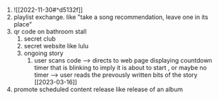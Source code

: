 1. ![[2022-11-30#^d5132f]]
2.  playlist exchange. like "take a song recommendation, leave one in its place"
3. qr code on bathroom stall
	1. secret club 
	2. secret website like lulu
	3. ongoing story
		1. user scans code --> directs to web page displaying countdown timer that is blinking to imply it is about to start , or maybe no timer --> user reads the prevously written bits of the story [[2023-03-16]]
4. promote scheduled content release like release of an album 